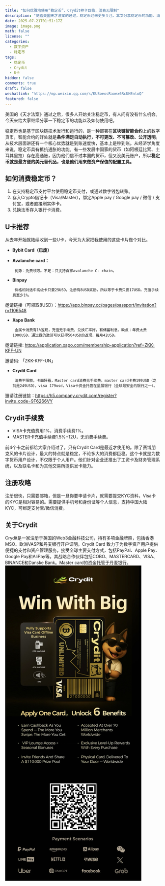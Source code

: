 ```yaml
---
title: "如何优雅地使用“稳定币”，Crydit神卡巨稳，消费无限制"
description: "随着美国天才法案的通过，稳定币迎来更多关注。本文分享稳定币的功能、消费方式以及多款U卡对比推荐，重点介绍近期使用的Crydit Card。"
date: 2025-07-21T01:51:17Z
image: image.png
math: false
license: ""
categories:
  - 数字资产
  - 稳定币
tags:
  - 稳定币
  - Crydit
  - U卡
hidden: false
comments: true
draft: false
wechatlink: "https://mp.weixin.qq.com/s/KUSoeosRaoex6RcUHEnloQ"
featured: false
---
```


美国的《天才法案》通过之后，很多人开始关注稳定币，有人问有没有什么机会。今天来给大家继续分享一下稳定币的功能以及如何使用吧。

稳定币也是基于区块链技术发行和运行的，是一种部署在**区块链智能合约**上的数字货币，智能合约的好处就是**条件满足自动执行，不可更改、不可篡改、公开透明**。从技术层面讲还有一个核心优势就是到账速度快，基本上是秒到账。从经济学角度来说，稳定币具有抵抗通胀的功能。有一些发展中国家的货币（如阿根廷比索、土耳其里拉）存在高通胀，因为他们信不过本国的货币，但又没美元账户，所以**稳定币就是最方便的美元替代品，**也是他们用来做资产保值的配置工具**。**

## 如何消费稳定币？

1. 在支持稳定币支付平台使用稳定币支付，或通过数字钱包转账。
2. 存入Crypto借记卡（Visa/Master），绑定Apple pay / Google pay / 微信 / 支付宝，或者直接刷实体卡。
3. 兑换法币存入银行卡消费。

## U卡推荐

从去年开始就陆续收到一些U卡，今天为大家把我使用的这些卡片做个对比。

- **Bybit Card（已废）**
- **Avalanche card：**

       优势：免费领取。不足：只支持自家avalanche C- chain。

- **Binpay**

       价格相对适中高级卡只要25USD，注册有8USD奖励，所以等于卡费只要17USD。充值手续费至少1%。

邀请链接（可领取8USD）：<https://app.binpay.cc/pages/passport/invitation?r=1106548>

- **Xapo Bank**

       金属卡消费有1%返现，充值无手续费，兑换汇率好，有储蓄利息。缺点：年费太贵1000USD，通过我的邀请可以获得504USD的返现，每月42USD。

邀请链接: <https://application.xapo.com/membership-application?ref=ZKK-KFF-UN>

邀请码: 「ZKK-KFF-UN」

- **Crydit Card**

       消费不限额，卡面好看，Master card消费无手续费。master card卡费199USD（之前是249USD），visa 179usd，Visa卡资金托管在星展银行（全球最安全的银行之一）。

邀请注册链接：<https://h5.company.crydit.com/register?invite_code=9F6266VY>

## Crydit手续费

- VISA卡充值费用1%，消费手续费1%。
- MASTER卡充值手续费1.5%+12U，无消费手续费。

前4个卡之前都给大家介绍过了，只有Crydit Card是最近才使用的。除了赛博朋克风的卡片设计，最大的特点就是稳定，不论多大的消费都巨稳。这个卡就是为数字货币用户设计，不仅限于个人用户。他们针对企业还推出了工资卡及财务管理系统，以及联名卡和为其他交易所提供发卡能力。

## 注册攻略

注册很快，只需要邮箱，但是一旦你要申请卡片，就需要提交KYC资料，Visa卡的KYC是相对容易的。需要提供手机号和身份证等个人信息，支持中国大陆KYC，可绑定支付宝/微信消费。

## 关于Crydit

Crydit是一家注册于英国的Web3金融科技公司，持有多项金融牌照，包括香港MSO、欧洲VASP和丹麦银行开户证明。Crydit Card 致力于为数字资产用户提供便捷的支付和资产管理服务，接受全球主要支付方式，包括PayPal、Apple Pay、Google Pay和AliPay等。其战略合作伙伴包括COBO、MASTERCARD、VISA、BINANCE和Danske Bank。Master card的资金托管于丹麦银行。
![crydit](image-1.png)
